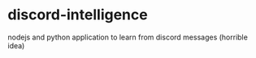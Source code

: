 # discord-intelligence
nodejs and python application to learn from discord messages (horrible idea)

